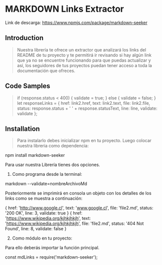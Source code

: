 # MARKDOWN Links Extractor
Link de descarga: https://www.npmjs.com/package/markdown-seeker

## Introduction

> Nuestra librería te ofrece un extractor que analizará los links del README de tu proyecto y te permitirá ir revisando si hay algún link que ya no se encuentre funcionando para que puedas actualizar y así, los seguidores de tus proyectos puedan tener acceso a toda la documentación que ofreces.

## Code Samples

>  if (response.status < 400) {
              validate = true;
            } else {
              validate = false;
            }
            let responseLinks = {
              href: link2.href,
              text: link2.text,
              file: link2.file,
              status: response.status + ' ' + response.statusText,
              line: line,
              validate: validate
            };

## Installation

> Para instalarlo debes inicializar npm en tu proyecto. Luego colocar nuestra libreria como dependencia:

npm install markdown-seeker

Para usar nuestra Librería tienes dos opciones.

1. Como programa desde la terminal:

markdown --validate=nombreArchivoMd

Posteriormente se imprimirá en consola un objeto con los detalles de los links como se muestra a continuación: 

{ href: 'http://www.google.cl',
  text: 'www.google.cl',
  file: 'file2.md',
  status: '200 OK',
  line: 3,
  validate: true }
{ href: 'https://www.wikipedia.org/kjhkjhkjh',
  text: 'https://www.wikipedia.org/kjhkjhkjh',
  file: 'file2.md',
  status: '404 Not Found',
  line: 8,
  validate: false }

  2. Como módulo en tu proyecto:
  
  Para ello deberás importar la función principal.

  const mdLinks = require('markdown-seeker');
